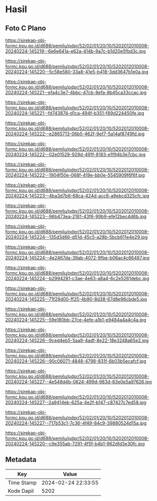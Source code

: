 # Hasil

## Foto C Plano

https://sirekap-obj-formc.kpu.go.id/d688/pemilu/pdpr/52/02/01/20/10/5202012010008-20240224-145219--6e6e641a-e62a-414b-9a7c-b1d20e5fbd3c.jpg

https://sirekap-obj-formc.kpu.go.id/d688/pemilu/pdpr/52/02/01/20/10/5202012010008-20240224-145220--5c58e580-33a8-41e5-b418-3dd3647b1e0a.jpg

https://sirekap-obj-formc.kpu.go.id/d688/pemilu/pdpr/52/02/01/20/10/5202012010008-20240224-145221--efa4c3e7-4bbc-47cb-8efa-8b45ca33ccac.jpg

https://sirekap-obj-formc.kpu.go.id/d688/pemilu/pdpr/52/02/01/20/10/5202012010008-20240224-145221--fd743874-d1ca-494f-b351-f89d224450fe.jpg

https://sirekap-obj-formc.kpu.go.id/d688/pemilu/pdpr/52/02/01/20/10/5202012010008-20240224-145222--e2865713-06b5-462f-9ef7-5a14af8749fd.jpg

https://sirekap-obj-formc.kpu.go.id/d688/pemilu/pdpr/52/02/01/20/10/5202012010008-20240224-145222--02e01529-929d-491f-8183-e1f94b3e7cbc.jpg

https://sirekap-obj-formc.kpu.go.id/d688/pemilu/pdpr/52/02/01/20/10/5202012010008-20240224-145222--1904f50e-068f-419e-bb0e-5545909f6f6f.jpg

https://sirekap-obj-formc.kpu.go.id/d688/pemilu/pdpr/52/02/01/20/10/5202012010008-20240224-145223--4ba3d7b6-68ca-424d-acc6-a9ebcd325cfc.jpg

https://sirekap-obj-formc.kpu.go.id/d688/pemilu/pdpr/52/02/01/20/10/5202012010008-20240224-145223--96b473ea-2181-43f6-99b9-efe12bec4d6b.jpg

https://sirekap-obj-formc.kpu.go.id/d688/pemilu/pdpr/52/02/01/20/10/5202012010008-20240224-145224--135d3d66-d51d-45c5-a28b-5bcb611e4e29.jpg

https://sirekap-obj-formc.kpu.go.id/d688/pemilu/pdpr/52/02/01/20/10/5202012010008-20240224-145224--4e2467da-39ab-4072-9fbe-b06ac4c66487.jpg

https://sirekap-obj-formc.kpu.go.id/d688/pemilu/pdpr/52/02/01/20/10/5202012010008-20240224-145224--b2994281-c3ae-4e63-a8a4-6c2e5261debc.jpg

https://sirekap-obj-formc.kpu.go.id/d688/pemilu/pdpr/52/02/01/20/10/5202012010008-20240224-145225--71f29d00-ff25-4b90-8d38-67d8e96cbde5.jpg

https://sirekap-obj-formc.kpu.go.id/d688/pemilu/pdpr/52/02/01/20/10/5202012010008-20240224-145225--59e180bb-27ce-4efe-a1b1-e9484a4a4c4a.jpg

https://sirekap-obj-formc.kpu.go.id/d688/pemilu/pdpr/52/02/01/20/10/5202012010008-20240224-145226--9ced4eb5-5aa9-4adf-8e22-18e3248a65e2.jpg

https://sirekap-obj-formc.kpu.go.id/d688/pemilu/pdpr/52/02/01/20/10/5202012010008-20240224-145226--90c06071-4848-4798-831f-6b03b5ecafcf.jpg

https://sirekap-obj-formc.kpu.go.id/d688/pemilu/pdpr/52/02/01/20/10/5202012010008-20240224-145227--4e548d4b-0624-499d-983d-83e0e5a97626.jpg

https://sirekap-obj-formc.kpu.go.id/d688/pemilu/pdpr/52/02/01/20/10/5202012010008-20240224-145227--2a9414eb-625a-4e2f-b147-c87427c7ed58.jpg

https://sirekap-obj-formc.kpu.go.id/d688/pemilu/pdpr/52/02/01/20/10/5202012010008-20240224-145227--717b53c1-7c36-4f49-84c9-39880524d15a.jpg

https://sirekap-obj-formc.kpu.go.id/d688/pemilu/pdpr/52/02/01/20/10/5202012010008-20240224-145220--c9e355ab-7291-4f5f-b4b1-962dfd3e30fc.jpg


## Metadata

| Key        | Value               |
| ---------- | ------------------- |
| Time Stamp | 2024-02-24 22:33:55 |
| Kode Dapil | 5202                |



